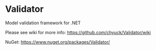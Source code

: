 Validator
=========

Model validation framework for .NET

Please see wiki for more info: https://github.com/chyuck/Validator/wiki

NuGet: https://www.nuget.org/packages/Validator/
